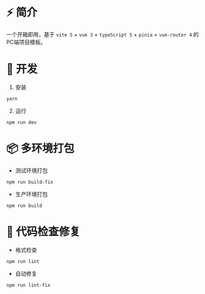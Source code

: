 # ⚡️ 简介

一个开箱即用，基于 `vite 5` + `vue 3` + `typeScript 5` + `pinia` + `vue-router 4` 的PC端项目模板。

# 🚀 开发

1. 安装

```
yarn
```

2. 运行

```
npm run dev
```


# 📦️ 多环境打包

- 测试环境打包

```
npm run build-fix
```

- 生产环境打包

```
npm run build
```

# 🔧 代码检查修复

- 格式检查

```
npm run lint
```

- 自动修复

```
npm run lint-fix
```
